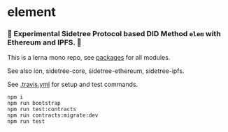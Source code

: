 # element

### 🚧 Experimental Sidetree Protocol based DID Method `elem` with Ethereum and IPFS. 🚧

This is a lerna mono repo, see [packages](./packages) for all modules.

See also ion, sidetree-core, sidetree-ethereum, sidetree-ipfs.

See [.travis.yml](./.travis.yml) for setup and test commands.

```
npm i
npm run bootstrap
npm run test:contracts
npm run contracts:migrate:dev
npm run test
```
